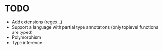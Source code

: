 # TODO

- Add extensions (regex...)
- Support a language with partial type annotations (only toplevel functions are typed)
- Polymorphism
- Type inference
